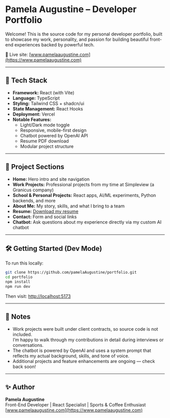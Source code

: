 # Pamela Augustine – Developer Portfolio

Welcome! This is the source code for my personal developer portfolio, built to showcase my work, personality, and passion for building beautiful front-end experiences backed by powerful tech.

🔗 Live site: [www.pamelaaugustine.com](https://www.pamelaaugustine.com)

---

## 🚀 Tech Stack

- **Framework:** React (with Vite)  
- **Language:** TypeScript  
- **Styling:** Tailwind CSS + shadcn/ui  
- **State Management:** React Hooks  
- **Deployment:** Vercel  
- **Notable Features:**
  - Light/Dark mode toggle  
  - Responsive, mobile-first design  
  - Chatbot powered by OpenAI API  
  - Resume PDF download  
  - Modular project structure

---

## 📂 Project Sections

- **Home:** Hero intro and site navigation  
- **Work Projects:** Professional projects from my time at Simpleview (a Granicus company)  
- **School & Personal Projects:** React apps, AI/ML experiments, Python backends, and more  
- **About Me:** My story, skills, and what I bring to a team  
- **Resume:** [Download my resume](https://www.pamelaaugustine.com/PamelaAugustineResume2025.pdf)  
- **Contact:** Form and social links  
- **Chatbot:** Ask questions about my experience directly via my custom AI chatbot

---

## 🛠 Getting Started (Dev Mode)

To run this locally:

```bash
git clone https://github.com/pamelaAugustine/portfolio.git
cd portfolio
npm install
npm run dev
```

Then visit: [http://localhost:5173](http://localhost:5173)

---

## 📢 Notes

- Work projects were built under client contracts, so source code is not included.  
  I’m happy to walk through my contributions in detail during interviews or conversations.
- The chatbot is powered by OpenAI and uses a system prompt that reflects my actual background, skills, and tone of voice.
- Additional projects and feature enhancements are ongoing — check back soon!

---

## ✨ Author

**Pamela Augustine**  
Front-End Developer | React Specialist | Sports & Coffee Enthusiast  
[www.pamelaaugustine.com](https://www.pamelaaugustine.com)
